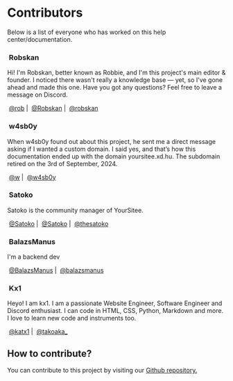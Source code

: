# Contributors

Below is a list of everyone who has worked on this help center/documentation.

### <img src="../.gitbook/assets/contributors/robskan (2).png" alt="" data-size="line"> Robskan

Hi! I'm Robskan, better known as Robbie, and I'm this project's main editor & founder. I noticed there wasn't really a knowledge base — yet, so I've gone ahead and made this one. Have you got any questions? Feel free to leave a message on Discord.

<img src="../.gitbook/assets/socials/yoursitee.png" alt="" data-size="line"> [@rob](https://yoursit.ee/rob) | <img src="../.gitbook/assets/socials/twitter.png" alt="" data-size="line"> [@Robskan](https://x.com/Robskan) | <img src="../.gitbook/assets/socials/discord.jpg" alt="" data-size="line"> [@robskan](https://discord.com/users/791957021728702464)

### <img src="../.gitbook/assets/contributors/w4sb0y.png" alt="" data-size="line"> w4sb0y

When w4sb0y found out about this project, he sent me a direct message asking if I wanted a custom domain. I said yes, and that’s how this documentation ended up with the domain yoursitee.xd.hu. The subdomain retired on the 3rd of September, 2024.

<img src="../.gitbook/assets/socials/yoursitee.png" alt="" data-size="line"> [@w](https://yoursit.ee/w) | <img src="../.gitbook/assets/socials/discord.jpg" alt="" data-size="line"> [@w4sb0y](https://discord.com/users/439709934142095360)

### <img src="../.gitbook/assets/contributors/satoko (3).png" alt="" data-size="line"> Satoko <img src="../.gitbook/assets/badges/yoursiteeStaff (2).png" alt="" data-size="line">

Satoko is the community manager of YourSitee.

<img src="../.gitbook/assets/socials/yoursitee.png" alt="" data-size="line"> [@Satoko](https://yoursit.ee/Satoko) | <img src="../.gitbook/assets/socials/twitter.png" alt="" data-size="line"> [@Satoko](https://x.com/thesatoko) | <img src="../.gitbook/assets/socials/discord.jpg" alt="" data-size="line"> [@thesatoko](https://discord.com/users/491973404434628617)

### <img src="../.gitbook/assets/contributors/balazsmanus.png" alt="" data-size="line"> BalazsManus

I'm a backend dev

<img src="../.gitbook/assets/socials/yoursitee.png" alt="" data-size="line"> [@BalazsManus](https://yoursit.ee/mnus) | <img src="../.gitbook/assets/socials/discord.jpg" alt="" data-size="line"> [@balazsmanus](https://discord.com/users/710839743222513715)

### <img src="../.gitbook/assets/0d3c62a37f3fd4f29105ddfe30c71c9c-modified.png" alt="" data-size="line"> Kx1

Heyo! I am kx1. I am a passionate Website Engineer, Software Engineer and Discord enthusiast. I can code in HTML, CSS, Python, Markdown and more. I love to learn new code and instruments too.

<img src="../.gitbook/assets/socials/yoursitee.png" alt="" data-size="line"> [@katx1](https://yoursit.ee/katx1) | <img src="../.gitbook/assets/socials/discord.jpg" alt="" data-size="line"> [@takoaka\_](https://discord.com/users/904619308628471818)

## How to contribute?

You can contribute to this project by visiting our [Github repository.](https://github.com/YourSitee-Help/docs)
